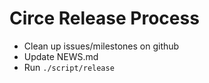# Circe Release Process

- Clean up issues/milestones on github
- Update NEWS.md
- Run `./script/release`
